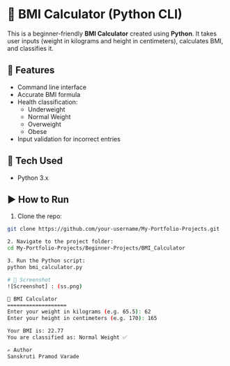 # 🧮 BMI Calculator (Python CLI)

This is a beginner-friendly **BMI Calculator** created using **Python**. It takes user inputs (weight in kilograms and height in centimeters), calculates BMI, and classifies it.

## 📌 Features
- Command line interface
- Accurate BMI formula
- Health classification:
  - Underweight
  - Normal Weight
  - Overweight
  - Obese
- Input validation for incorrect entries

## 🧠 Tech Used
- Python 3.x

## ▶️ How to Run

1. Clone the repo:
```bash
git clone https://github.com/your-username/My-Portfolio-Projects.git

2. Navigate to the project folder:
cd My-Portfolio-Projects/Beginner-Projects/BMI_Calculator

3. Run the Python script:
python bmi_calculator.py

# 📸 Screenshot
![Screenshot] : (ss.png)

🧮 BMI Calculator
===================
Enter your weight in kilograms (e.g. 65.5): 62
Enter your height in centimeters (e.g. 170): 165

Your BMI is: 22.77
You are classified as: Normal Weight ✅

✍️ Author
Sanskruti Pramod Varade